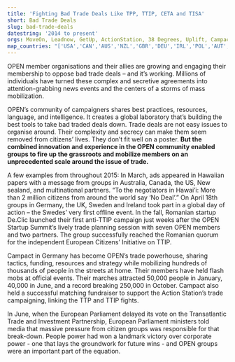 ```yaml
---
title: 'Fighting Bad Trade Deals Like TPP, TTIP, CETA and TISA'
short: Bad Trade Deals
slug: bad-trade-deals
datestring: '2014 to present'
orgs: MoveOn, Leadnow, GetUp, ActionStation, 38 Degrees, Uplift, Campact, Akcja Demokracja, Skiftet, Operation Libero, Progressi, De-Clic
map_countries: "['USA','CAN','AUS','NZL','GBR','DEU','IRL','POL','AUT','SWE','CHE','ITA','ROU']"
---
```


OPEN member organisations and their allies are growing and engaging their membership to oppose bad trade deals – and it’s working. Millions of individuals have turned these complex and secretive agreements into attention-grabbing news events and the centers of a storms of mass mobilization.

OPEN’s community of campaigners shares best practices, resources, language, and intelligence. It creates a global laboratory that’s building the best tools to take bad traded deals down. Trade deals are not easy issues to organise around. Their complexity and secrecy can make them seem removed from citizens’ lives. They don’t fit well on a poster. **But the combined innovation and experience in the OPEN community enabled groups to fire up the grassroots and mobilize members on an unprecedented scale around the issue of trade.**

A few examples from throughout 2015: In March, ads appeared in Hawaiian papers with a message from groups in Australia, Canada, the US, New sealand, and multinational partners. “To the negotiators in Hawai’i: More than 2 million citizens from around the world say ‘No Deal’.” On April 18th groups in Germany, the UK, Sweden and Ireland took part in a global day of action – the Swedes’ very first offline event. In the fall, Romanian startup De.Clic launched their first anti-TTIP campaign just weeks after the OPEN Startup Summit’s lively trade planning session with seven OPEN members and two partners. The group successfully reached the Romanian quorum for the independent European Citizens’ Initiative on TTIP.

Campact in Germany has become OPEN’s trade powerhouse, sharing tactics, funding, resources and strategy while mobilizing hundreds of thousands of people in the streets at home.  Their members have held flash mobs at official events. Their marches attracted 50,000 people in January, 40,000 in June, and a record breaking 250,000 in October. Campact also held a successful matching fundraiser to support the Action Station’s trade campaigning, linking the TTP and TTIP fights.

In June, when the European Parliament delayed its vote on the Transatlantic Trade and Investment Partnership, European Parliament ministers told media that massive pressure from citizen groups was responsible for that break-down. People power had won a landmark victory over corporate power - one that lays the groundwork for future wins - and OPEN groups were an important part of the equation.
